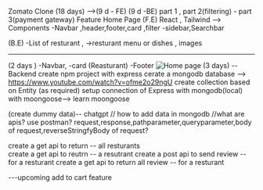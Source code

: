 Zomato Clone (18 days) -->(9 d - FE) (9 d -BE)
part 1 , part 2(filtering) - part 3(payment gateway)
Feature Home Page 
  (F.E) React , Tailwind -->
  Components
  -Navbar ,header,footer,card ,filter 
  -sidebar,Searchbar
  
  (B.E)
  -List of resturant ,
          ->resturant menu or dishes , images 

---------------------------------------------------
 (2 days )
 -Navbar,
 -card (Reasturant) 
 -Footer
  ![Home page](https://drive.google.com/file/d/1_f80tHISmJc38RPRQ19kcfVpdugHh16q/view?usp=sharing "a title")
 (3 days)
--Backend
  create npm project with express
  cerate a mongodb database   --> https://www.youtube.com/watch?v=ofme2o29ngU
  create collection based on Entity (as required)
  setup connection of Express with mongodb(local) with moongoose--> learn moongoose 

  (create dummy data)-- chatgpt // how to add data in mongodb
  //what are apis? use postman? request,response,pathparameter,queryparameter,body of request,reverseStringfyBody of request?
  
  create a get api to return -- all resturants  
  create a get api to reutrn -- a resutrant
  create a post api to send review -- for a resturant
  create a get api to return all review -- for a resturant

  ---upcoming add to cart feature  
  
  


